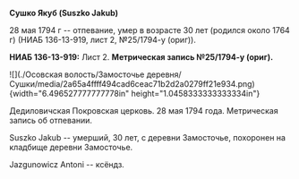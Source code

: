 **Сушко Якуб (Suszko Jakub)**

28 мая 1794 г -- отпевание, умер в возрасте 30 лет (родился около 1764
г) (НИАБ 136-13-919, лист 2, №25/1794-у (ориг)).

**НИАБ 136-13-919:** Лист 2. **Метрическая запись №25/1794-у (ориг).**

![](./Осовская волость/Замосточье деревня/Сушки/media/2a65a4ffff494cad6ceac71b2d2a0279ff21e934.png){width="6.496527777777778in"
height="1.0458333333333334in"}

Дедиловичская Покровская церковь. 28 мая 1794 года. Метрическая запись
об отпевании.

Suszko Jakub -- умерший, 30 лет, с деревни Замосточье, похоронен на
кладбище деревни Замосточье.

Jazgunowicz Antoni -- ксёндз.
